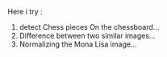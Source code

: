 Here i try :
1. detect Chess pieces On the chessboard...
2. Difference between two similar images...
3. Normalizing the Mona Lisa image...
